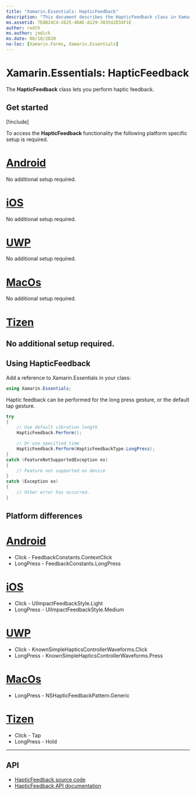 ```yaml
---
title: "Xamarin.Essentials: HapticFeedback"
description: "This document describes the HapticFeedback class in Xamarin.Essentials, which lets you perform haptic feedback."
ms.assetid: 7E8B24C4-2625-4DAE-A129-383542D34F1E
author: redth
ms.author: jodick
ms.date: 08/18/2020
no-loc: [Xamarin.Forms, Xamarin.Essentials]
---
```


# Xamarin.Essentials: HapticFeedback

The **HapticFeedback** class lets you perform haptic feedback.

## Get started

[!include[](~/essentials/includes/get-started.md)]

To access the **HapticFeedback** functionality the following platform specific setup is required.

# [Android](#tab/android)

No additional setup required.

# [iOS](#tab/ios)

No additional setup required.

# [UWP](#tab/uwp)

No additional setup required.

# [MacOs](#tab/macos)

No additional setup required.

# [Tizen](#tab/tizen)

No additional setup required.
-----

## Using HapticFeedback

Add a reference to Xamarin.Essentials in your class:

```csharp
using Xamarin.Essentials;
```

Haptic feedback can be performed for the long press gesture, or the default tap gesture.

```csharp
try
{
    // Use default vibration length
    HapticFeedback.Perform();

    // Or use specified time
    HapticFeedback.Perform(HapticFeedbackType.LongPress);
}
catch (FeatureNotSupportedException ex)
{
    // Feature not supported on device
}
catch (Exception ex)
{
    // Other error has occurred.
}
```


## Platform differences

# [Android](#tab/android)
- Click - FeedbackConstants.ContextClick
- LongPress - FeedbackConstants.LongPress

# [iOS](#tab/ios)
- Click - UIImpactFeedbackStyle.Light
- LongPress - UIImpactFeedbackStyle.Medium

# [UWP](#tab/uwp)
- Click - KnownSimpleHapticsControllerWaveforms.Click
- LongPress - KnownSimpleHapticsControllerWaveforms.Press

# [MacOs](#tab/macos)
- LongPress - NSHapticFeedbackPattern.Generic

# [Tizen](#tab/tizen)
- Click - Tap
- LongPress - Hold

-----

## API

- [HapticFeedback source code](https://github.com/xamarin/Essentials/tree/develop/Xamarin.Essentials/HapticFeedback)
- [HapticFeedback API documentation](xref:Xamarin.Essentials.HapticFeedback)
